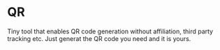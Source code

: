 # QR 

Tiny tool that enables QR code generation without affiliation, third party tracking etc.
Just generat the QR code you need and it is yours.

